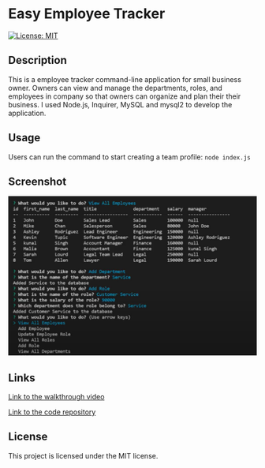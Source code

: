 # Easy Employee Tracker
[![License: MIT](https://img.shields.io/badge/License-MIT-yellow.svg)](https://opensource.org/licenses/MIT) 
## Description 
This is a employee tracker command-line application for small business owner. Owners can view and manage the departments, roles, and employees in company so that owners can organize and plan their their business. 
I used Node.js, Inquirer, MySQL and mysql2 to develop the application.
## Usage
Users can run the command to start creating a team profile: 
`node index.js`
## Screenshot
 <p dir="auto"><img src="Screenshot.png" alt="Screenshot" style="max-width: 100%;" /></p>

## Links
<p dir="auto"><a href="https://drive.google.com/file/d/1Dhmegx2DOkrqBtgRAfh1_pdOWDrLGC7x/view?usp=sharing">Link to the walkthrough video</a></p>
<p dir="auto"><a href="https://github.com/Yanbud/easy-employee-tracker">Link to the code repository</a></p>

## License
This project is licensed under the MIT license.
